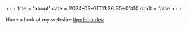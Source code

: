 +++
title = 'about'
date = 2024-03-01T11:26:35+01:00
draft = false
+++

Have a look at my website: [tippfehlr.dev](https://tippfehlr.dev/)
